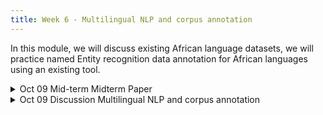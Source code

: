 ```yaml
---
title: Week 6 - Multilingual NLP and corpus annotation
---
```


In this module, we will discuss existing African language datasets, we will practice named Entity recognition data annotation for African languages using an existing tool. 

<!-- This week begins with a lecture on Distant Reading, where we will explore the theoretical framework and methodologies for analyzing large bodies of text. We'll discuss how this approach can uncover patterns and trends that are not immediately apparent, setting the stage for the hands-on lab session where we will be leveraging the web-based [Voyant Tools](https://voyant-tools.org/), known for their user-friendly, powerful capabilities for visual text analysis. This module is designed to be both instructive and engaging, providing you with practical experience using digital tools to analyze large textual data sets. Drawing inspiration from the works of [El Khatib and Ross (2022)](https://doi.org/10.17613/42c8-mk80), we will conduct an ecological reading of Emily Brontë’s novel *Jane Eyre*, and an exploratory thematic analysis of Mary Shelley’s *Frankenstein*.
-->

<details>
  <summary class="session-summary">
    <span class="date-label">Oct 09</span>
    <span class="label label-red">Mid-term</span>
    <span class="session-title">Midterm Paper</span>
  </summary>
  <div markdown="1">

- [Mid-term instructions](https://app.perusall.com/courses/teaching-computers-to-understand-african-languages-2025/frs-159-midterm-paper-frs-159-midterm-paper)
<!--
(https://docs.google.com/document/d/15PNfooX7ayY3lYDmvZONSiL6kVEt3gt3iC8FY27ppCc/edit?usp=sharing)
-->

</div>
</details>

<details>
  <summary class="session-summary">
    <span class="date-label">Oct 09</span>
    <span class="label label-blue">Discussion</span>
    <span class="session-title">Multilingual NLP and corpus annotation </span>
  </summary>
  <div markdown="1">

- Readings
  - Read about data annotation and data labeling through this [blog](https://toloka.ai/blog/annotation-vs-labeling/), summerise in one paragraph what is annotation and why it is necessary.
  - [Adelani et al., MasakhaNER: Named Entity Recognition for African Languages](https://app.perusall.com/courses/training-computers-to-understand-african-languages/masakhaner). Read abstract, section 3 of focus languages and section 4 about the Data and annotation methodology.
  - [Cheikh et al., MasakhaPOS: Part-of-Speech Tagging for Typologically Diverse African Languages](https://aclanthology.org/2023.acl-long.609.pdf). Read the abstract, all of section 4 about data and annotation and section 5 annotation challenges.
- We will practice using [African language text corpus](https://github.com/masakhane-io/lacuna_pos_ner/tree/main/language_corpus)  to annotate African languages.
- We will use an [external annotation tool](https://tecoholic.github.io/ner-annotator/) to annotate Named Entities in African languages text.

<!--
    - Soffer, O. (2010). "Silent Orality": Towards Conceptualization of the digital oral features in CMC and SMS texts, Communication Theory 20, p. 387-404.
    - [Digital Culture is Like Oral Culture Written Down](https://medium.com/the-civic-beat/digital-culture-is-like-oral-culture-written-down-df896b287782#:~:text=Emoji%2C%20messenger%20stickers%2C%20walkie%20talkie,%2C%20storytelling%2C%20talking%2C%20etc)
    - Natural language processing and Social media [blog](https://medium.com/geekculture/natural-language-processing-in-the-social-media-age-23e1e10235bd)
- Video
    - [Understanding Oral Culture in the Digital Age](https://www.youtube.com/watch?v=ki-Ncbl7LOw)

 
- Supplementary/Additional Readings
    - Ong, W. J. (1982). Orality and literacy: The technologizing of the word. London: Methuen. Publishing House.
    - African Languages and Information and Communication Technologies: Literacy, Access, and the Future


3. Introduction
2 and for which there is not a primary cultural center in another region.
Donald Z. Osborn
Bisharat, Ltd.
-->

</div>
</details>



